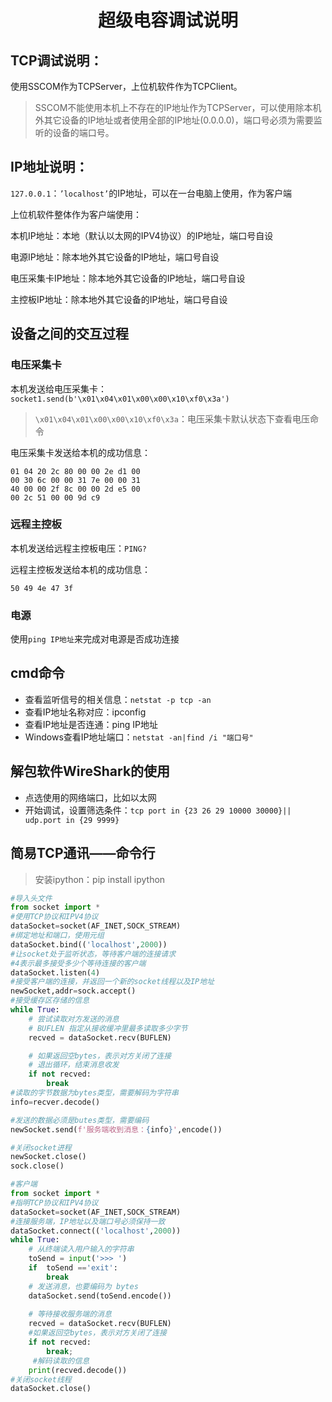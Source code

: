 <h1 align='center'>超级电容调试说明</h1>

## TCP调试说明：

使用SSCOM作为TCPServer，上位机软件作为TCPClient。

> SSCOM不能使用本机上不存在的IP地址作为TCPServer，可以使用除本机外其它设备的IP地址或者使用全部的IP地址(0.0.0.0)，端口号必须为需要监听的设备的端口号。

## IP地址说明：

`127.0.0.1`：`’localhost’`的IP地址，可以在一台电脑上使用，作为客户端

上位机软件整体作为客户端使用：

本机IP地址：本地（默认以太网的IPV4协议）的IP地址，端口号自设

电源IP地址：除本地外其它设备的IP地址，端口号自设

电压采集卡IP地址：除本地外其它设备的IP地址，端口号自设

主控板IP地址：除本地外其它设备的IP地址，端口号自设

## 设备之间的交互过程

### 电压采集卡

本机发送给电压采集卡：`socket1.send(b'\x01\x04\x01\x00\x00\x10\xf0\x3a')`

> `\x01\x04\x01\x00\x00\x10\xf0\x3a`：电压采集卡默认状态下查看电压命令

电压采集卡发送给本机的成功信息：

```SCPI
01 04 20 2c 80 00 00 2e d1 00
00 30 6c 00 00 31 7e 00 00 31
40 00 00 2f 8c 00 00 2d e5 00
00 2c 51 00 00 9d c9
```



### 远程主控板

本机发送给远程主控板电压：`PING?`

远程主控板发送给本机的成功信息：

```SCPI
50 49 4e 47 3f
```

### 电源

使用`ping IP地址`来完成对电源是否成功连接

## cmd命令

* 查看监听信号的相关信息：`netstat -p tcp -an`
* 查看IP地址名称对应：ipconfig
* 查看IP地址是否连通：ping IP地址
* Windows查看IP地址端口：`netstat -an|find /i "端口号"`

## 解包软件WireShark的使用

* 点选使用的网络端口，比如以太网
* 开始调试，设置筛选条件：`tcp port in {23 26 29 10000 30000}|| udp.port in {29 9999}`

## 简易TCP通讯——命令行

> 安装ipython：pip install ipython

```python
#导入头文件
from socket import *
#使用TCP协议和IPV4协议
dataSocket=socket(AF_INET,SOCK_STREAM)
#绑定地址和端口，使用元组
dataSocket.bind(('localhost',2000))
#让socket处于监听状态，等待客户端的连接请求
#4表示最多接受多少个等待连接的客户端
dataSocket.listen(4)
#接受客户端的连接，并返回一个新的socket线程以及IP地址
newSocket,addr=sock.accept()
#接受缓存区存储的信息
while True:
    # 尝试读取对方发送的消息
    # BUFLEN 指定从接收缓冲里最多读取多少字节
    recved = dataSocket.recv(BUFLEN)

    # 如果返回空bytes，表示对方关闭了连接
    # 退出循环，结束消息收发
    if not recved:
        break
#读取的字节数据为bytes类型，需要解码为字符串
info=recver.decode()

#发送的数据必须是butes类型，需要编码
newSocket.send(f'服务端收到消息：{info}',encode())

#关闭socket进程
newSocket.close()
sock.close()

#客户端
from socket import *
#指明TCP协议和IPV4协议
dataSocket=socket(AF_INET,SOCK_STREAM)
#连接服务端，IP地址以及端口号必须保持一致
dataSocket.connect(('localhost',2000))
while True:
    # 从终端读入用户输入的字符串
    toSend = input('>>> ')
    if  toSend =='exit':
        break
    # 发送消息，也要编码为 bytes
    dataSocket.send(toSend.encode())
    
    # 等待接收服务端的消息
    recved = dataSocket.recv(BUFLEN)
    #如果返回空bytes，表示对方关闭了连接
    if not recved:
        break;
     #解码读取的信息
    print(recved.decode())
#关闭socket线程
dataSocket.close()
```

